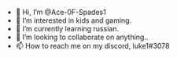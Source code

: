 - 👋 Hi, I’m @Ace-0F-Spades1
- 👀 I’m interested in kids and gaming.
- 🌱 I’m currently learning russian.
- 💞️ I’m looking to collaborate on anything..
- 📫 How to reach me on my discord, luke1#3078

<!---
Ace-0F-Spades1/Ace-0F-Spades1 is a ✨ special ✨ repository because its `README.md` (this file) appears on your GitHub profile.
You can click the Preview link to take a look at your changes.
--->
